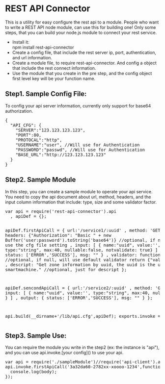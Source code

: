 <h1>REST API Connector</h1>

This is a utility for easy configure the rest api to a module. People who want to write a REST API node module, can use this for building one!
Only some steps, that you can build your node.js module to connect your rest service.
<ul>
<li>Install it: <br/>npm install rest-api-connector</li>
<li>Create a config file, that include the rest server ip, port, authentication, and url information.</li>
<li>Create a module file, to require rest-api-connector. And config a object that include the rest connect information.</li>
<li>Use the module that you create in the pre step, and the config object first level key will be your function name.</li>
</ul>

<h2>Step1. Sample Config File:</h2>
To config your api server information, currently only support for base64 authorization.
<pre>
{
  "API_CFG": {
    "SERVER":"123.123.123.123",
    "PORT":80,
    "PROTOCAL":"http",
    "USERNAME":"user", //Will use for Authentication
    "PASSWORD":"passwd", //Will use for Authentication 
    "BASE_URL":"http://123.123.123.123"
  }
}
</pre>

<h2>Step2. Sample Module</h2>
In this step, you can create a sample module to operate your api service. You need to copy the api document about url, method, headers, and the input column information that include: type, size and some validator factor.
<pre>
var api = require('rest-api-connector').api
  , apiDef = {};

apiDef.firstApiCall = {
  url:'/service1/:uuid' 
  , method: 'GET'
  , headers: {"Authorization": "Basic " + new Buffer('user:password').toString('base64')} //optional, if null, will use the cfg file setting
  , input: [
    { name:"uuid", value:'', type:"string", max:40, nullable:false, notvalidate: true}
  ]
  , output: {
    status: ['ERROR','SUCCESS'], msg: ""
  }
  , validator: function(iargs){ //optional, if null, will use default validator
    return {"valid":true};
  }
  , descript: "Get zone information by uuid, the uuid is the unique id of smartmachine." //optional, just for descript
};

apiDef.sencondApiCall = {
  url:'/service2/:uuid' 
  , method: 'GET'
  , input: [
    { name:"uuid", value:'', type:"string", max:40, nullable:false }
  ]
  , output: {
    status: ['ERROR','SUCCESS'], msg: ""
  }
};

api.build(__dirname+'/lib/api.cfg',apiDef);
exports.invoke = api;
</pre>

<h2>Step3. Sample Use:</h2>
You can require the module you write in the step2 (ex: the instance is "api"), and you can use api.invoke.[your config]() to use your api.
<pre>
var api = require('./sampleModule')//require('api-client').api
api.invoke.firstApiCall('3a32da60-2782xx-xoooo-1234',function(e,r,body){
  console.log(body);
});
</pre>
